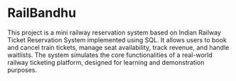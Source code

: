 # RailBandhu

This project is a mini railway reservation system based on Indian Railway Ticket Reservation System implemented using SQL. It allows users to book and cancel train tickets, manage seat availability, track revenue, and handle waitlists. The system simulates the core functionalities of a real-world railway ticketing platform, designed for learning and demonstration purposes.
